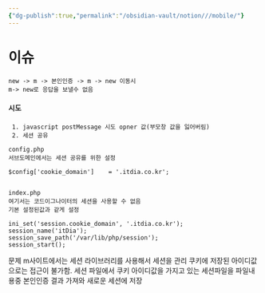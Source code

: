 ```yaml
---
{"dg-publish":true,"permalink":"/obsidian-vault/notion///mobile/"}
---
```



# 이슈
	new -> m -> 본인인증 -> m -> new 이동시
	m-> new로 응답을 보낼수 없음 

#### 시도
	 1. javascript postMessage 시도 opner 값(부모창 값을 잃어버림)
	 2. 세션 공유
```
config.php
서브도메인에서는 세션 공유를 위한 설정

$config['cookie_domain']    = '.itdia.co.kr';
	
```

```
index.php
여기서는 코드이그나이터의 세션을 사용할 수 없음
기본 설정된값과 같게 설정

ini_set('session.cookie_domain', '.itdia.co.kr');  
session_name('itDia');  
session_save_path('/var/lib/php/session');  
session_start();

```

문제 m사이트에서는 세션 라이브러리를 사용해서 세션을 관리
쿠키에 저장된 아이디값으로는 접근이 불가함.
세션 파일에서 쿠키 아이디값을 가지고 있는 세션파일을 파일내용중 
본인인증 결과 가져와 새로운 세션에 저장

